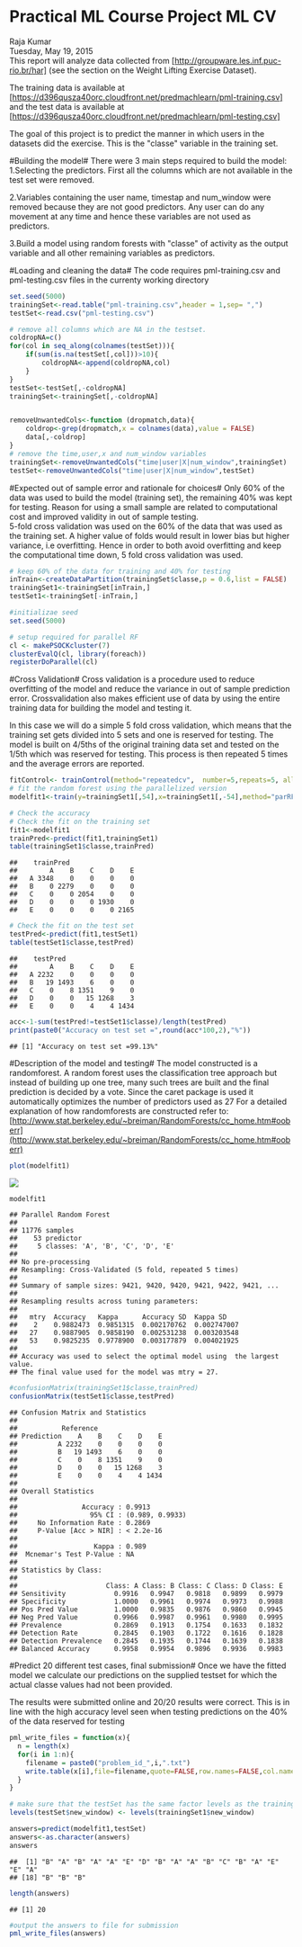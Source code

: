 # Practical ML Course Project ML CV
Raja Kumar  
Tuesday, May 19, 2015  
This report will analyze data collected from [http://groupware.les.inf.puc-rio.br/har] (see the section on the Weight Lifting Exercise Dataset). 

The training data is available at
[https://d396qusza40orc.cloudfront.net/predmachlearn/pml-training.csv]
and the test data is available at
[https://d396qusza40orc.cloudfront.net/predmachlearn/pml-testing.csv]

The goal of this project is to predict the manner in which users in the datasets did the exercise. This is the "classe" variable in the training set. 

#Building the model#
There were 3 main steps required to build the model:
1.Selecting the predictors. First all the columns which are not available in the test set were removed.  

2.Variables containing the user name, timestap and num_window were removed because they are not good predictors. Any user can do any movement at any time and hence these variables are not used as predictors.  

3.Build a model using random forests with "classe" of activity as the output variable and all other remaining variables as predictors.  

#Loading and cleaning the data#
The code requires pml-training.csv and pml-testing.csv files in the currenty working directory





```r
set.seed(5000)
trainingSet<-read.table("pml-training.csv",header = 1,sep= ",")
testSet<-read.csv("pml-testing.csv")

# remove all columns which are NA in the testset.
coldropNA=c()
for(col in seq_along(colnames(testSet))){
	if(sum(is.na(testSet[,col]))>10){
		coldropNA<-append(coldropNA,col)
	}   
}
testSet<-testSet[,-coldropNA]
trainingSet<-trainingSet[,-coldropNA]


removeUnwantedCols<-function (dropmatch,data){
	coldrop<-grep(dropmatch,x = colnames(data),value = FALSE)
	data[,-coldrop]
}
# remove the time,user,x and num_window variables
trainingSet<-removeUnwantedCols("time|user|X|num_window",trainingSet)
testSet<-removeUnwantedCols("time|user|X|num_window",testSet)
```

#Expected out of sample error and rationale for choices#
Only 60% of the data was used to build the model (training set), the remaining 40% was kept for testing. Reason for using a small sample are related to computational cost and improved validity in out of sample testing.  
5-fold cross validation was used on the 60% of the data that was used as the training set.
A higher value of folds would result in lower bias but higher variance, i.e overfitting. Hence in order to both avoid overfitting and keep the computational time down, 5 fold cross validation was used.

```r
# keep 60% of the data for training and 40% for testing
inTrain<-createDataPartition(trainingSet$classe,p = 0.6,list = FALSE)
trainingSet1<-trainingSet[inTrain,]
testSet1<-trainingSet[-inTrain,]

#initializae seed
set.seed(5000)
```


```r
# setup required for parallel RF
cl <- makePSOCKcluster(7)
clusterEvalQ(cl, library(foreach))
registerDoParallel(cl)
```

#Cross Validation#
Cross validation is a procedure used to reduce overfitting of the model and reduce the variance in out of sample prediction error. Crossvalidation also makes efficient use of data by using the entire training data for building the model and testing it.

In this case we will do a simple 5 fold cross validation, which means that the training set gets divided into 5 sets and one is reserved for testing. The model is built on 4/5ths of the original training data set and tested on the 1/5th which was reserved for testing. This process is then repeated 5 times and the average errors are reported. 

```r
fitControl<- trainControl(method="repeatedcv",	number=5,repeats=5, allowParallel=1)
# fit the random forest using the parallelized version
modelfit1<-train(y=trainingSet1[,54],x=trainingSet1[,-54],method="parRF",trControl=fitControl)
```


```r
# Check the accuracy
# Check the fit on the training set
fit1<-modelfit1
trainPred<-predict(fit1,trainingSet1)
table(trainingSet1$classe,trainPred)
```

```
##    trainPred
##        A    B    C    D    E
##   A 3348    0    0    0    0
##   B    0 2279    0    0    0
##   C    0    0 2054    0    0
##   D    0    0    0 1930    0
##   E    0    0    0    0 2165
```

```r
# Check the fit on the test set
testPred<-predict(fit1,testSet1)
table(testSet1$classe,testPred)
```

```
##    testPred
##        A    B    C    D    E
##   A 2232    0    0    0    0
##   B   19 1493    6    0    0
##   C    0    8 1351    9    0
##   D    0    0   15 1268    3
##   E    0    0    4    4 1434
```

```r
acc<-1-sum(testPred!=testSet1$classe)/length(testPred)
print(paste0("Accuracy on test set =",round(acc*100,2),"%"))
```

```
## [1] "Accuracy on test set =99.13%"
```
#Description of the model and testing#
The model constructed is a randomforest. A random forest uses the classification tree approach but instead of building up one tree, many such trees are built and the final prediction is decided by a vote. 
Since the caret package is used it automatically optimizes the number of predictors used as 27
For a detailed explanation of how randomforests are constructed refer to: 
[http://www.stat.berkeley.edu/~breiman/RandomForests/cc_home.htm#ooberr](http://www.stat.berkeley.edu/~breiman/RandomForests/cc_home.htm#ooberr)


```r
plot(modelfit1)
```

![](PML_Cross_Validation_Course_project_files/figure-html/unnamed-chunk-6-1.png) 

```r
modelfit1
```

```
## Parallel Random Forest 
## 
## 11776 samples
##    53 predictor
##     5 classes: 'A', 'B', 'C', 'D', 'E' 
## 
## No pre-processing
## Resampling: Cross-Validated (5 fold, repeated 5 times) 
## 
## Summary of sample sizes: 9421, 9420, 9420, 9421, 9422, 9421, ... 
## 
## Resampling results across tuning parameters:
## 
##   mtry  Accuracy   Kappa      Accuracy SD  Kappa SD   
##    2    0.9882473  0.9851315  0.002170762  0.002747007
##   27    0.9887905  0.9858190  0.002531238  0.003203548
##   53    0.9825235  0.9778900  0.003177879  0.004021925
## 
## Accuracy was used to select the optimal model using  the largest value.
## The final value used for the model was mtry = 27.
```

```r
#confusionMatrix(trainingSet1$classe,trainPred)
confusionMatrix(testSet1$classe,testPred)
```

```
## Confusion Matrix and Statistics
## 
##           Reference
## Prediction    A    B    C    D    E
##          A 2232    0    0    0    0
##          B   19 1493    6    0    0
##          C    0    8 1351    9    0
##          D    0    0   15 1268    3
##          E    0    0    4    4 1434
## 
## Overall Statistics
##                                          
##                Accuracy : 0.9913         
##                  95% CI : (0.989, 0.9933)
##     No Information Rate : 0.2869         
##     P-Value [Acc > NIR] : < 2.2e-16      
##                                          
##                   Kappa : 0.989          
##  Mcnemar's Test P-Value : NA             
## 
## Statistics by Class:
## 
##                      Class: A Class: B Class: C Class: D Class: E
## Sensitivity            0.9916   0.9947   0.9818   0.9899   0.9979
## Specificity            1.0000   0.9961   0.9974   0.9973   0.9988
## Pos Pred Value         1.0000   0.9835   0.9876   0.9860   0.9945
## Neg Pred Value         0.9966   0.9987   0.9961   0.9980   0.9995
## Prevalence             0.2869   0.1913   0.1754   0.1633   0.1832
## Detection Rate         0.2845   0.1903   0.1722   0.1616   0.1828
## Detection Prevalence   0.2845   0.1935   0.1744   0.1639   0.1838
## Balanced Accuracy      0.9958   0.9954   0.9896   0.9936   0.9983
```

#Predict 20 different test cases, final submission#
Once we have the fitted model we calculate our predictions on the supplied testset for which 
the actual classe values had not been provided.

The results were submitted online and 20/20 results were correct.
This is in line with the high accuracy level seen when testing predictions on the 40% of the data reserved for testing

```r
pml_write_files = function(x){
  n = length(x)
  for(i in 1:n){
    filename = paste0("problem_id_",i,".txt")
    write.table(x[i],file=filename,quote=FALSE,row.names=FALSE,col.names=FALSE)
  }
}

# make sure that the testSet has the same factor levels as the trainingSet
levels(testSet$new_window) <- levels(trainingSet1$new_window)

answers=predict(modelfit1,testSet)
answers<-as.character(answers)
answers
```

```
##  [1] "B" "A" "B" "A" "A" "E" "D" "B" "A" "A" "B" "C" "B" "A" "E" "E" "A"
## [18] "B" "B" "B"
```

```r
length(answers)
```

```
## [1] 20
```

```r
#output the answers to file for submission
pml_write_files(answers)
```
